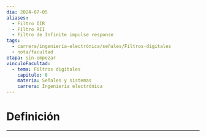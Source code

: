```yaml
---
dia: 2024-07-05
aliases:
  - Filtro IIR
  - Filtro RII
  - Filtro de Infinite impulse response
tags:
  - carrera/ingeniería-electrónica/señales/Filtros-digitales
  - nota/facultad
etapa: sin-empezar
vinculoFacultad:
  - tema: Filtros digitales
    capitulo: 8
    materia: Señales y sistemas
    carrera: Ingeniería electrónica
---
```

# Definición
---
